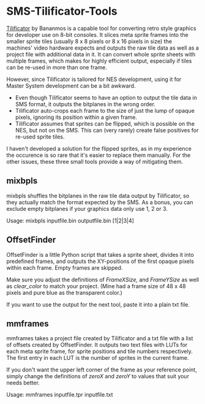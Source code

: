 SMS-Tilificator-Tools
=====================

[Tilificator](https://sourceforge.net/projects/tilificator/) by Bananmos is a capable tool for converting retro style graphics for developer use on 8-bit consoles. It slices meta sprite frames into the smaller sprite tiles (usually 8 x 8 pixels or 8 x 16 pixels in size) the machines' video hardware expects and outputs the raw tile data as well as a project file with additional data in it. It can convert whole sprite sheets with multiple frames, which makes for highly efficient output, especially if tiles can be re-used in more than one frame.

However, since Tilificator is tailored for NES development, using it for Master System development can be a bit awkward.

- Even though Tilificator seems to have an option to output the tile data in SMS format, it outputs the bitplanes in the wrong order.
- Tilificator auto-crops each frame to the size of just the lump of opaque pixels, ignoring its position within a given frame.
- Tilificator assumes that sprites can be flipped, which is possible on the NES, but not on the SMS. This can (very rarely) create false positives for re-used sprite tiles.

I haven't developed a solution for the flipped sprites, as in my experience the occurence is so rare that it's easier to replace them manually. For the other issues, these three small tools provide a way of mitigating them.


mixbpls
-------

mixbpls shuffles the bitplanes in the raw tile data output by Tilificator, so they actually match the format expected by the SMS. As a bonus, you can exclude empty bitplanes if your graphics data only use 1, 2 or 3.

Usage: mixbpls inputfile.bin outputfile.bin [1|2|3|4]


OffsetFinder
------------

OffsetFinder is a little Python script that takes a sprite sheet, divides it into predefined frames, and outputs the XY-positions of the first opaque pixels within each frame. Empty frames are skipped.

Make sure you adjust the definitions of *FrameXSize,* and *FrameYSize* as well as *clear_color* to match your project. (Mine had a frame size of 48 x 48 pixels and pure blue as the transparent color.)

If you want to use the output for the next tool, paste it into a plain txt file.


mmframes
--------

mmframes takes a project file created by Tilificator and a txt file with a list of offsets created by OffsetFinder. It outputs two text files with LUTs for each meta sprite frame, for sprite positions and tile numbers respectively. The first entry in each LUT is the number of sprites in the current frame.

If you don't want the upper left corner of the frame as your reference point, simply change the definitions of *zeroX* and *zeroY* to values that suit your needs better.

Usage: mmframes inputfile.tpr inputfile.txt
